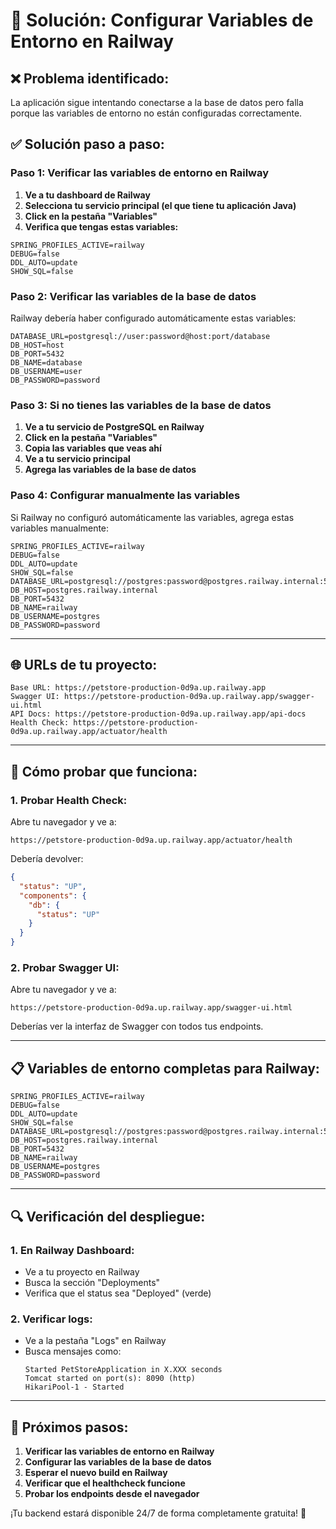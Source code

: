 # 🔧 Solución: Configurar Variables de Entorno en Railway

## ❌ **Problema identificado:**
La aplicación sigue intentando conectarse a la base de datos pero falla porque las variables de entorno no están configuradas correctamente.

## ✅ **Solución paso a paso:**

### **Paso 1: Verificar las variables de entorno en Railway**

1. **Ve a tu dashboard de Railway**
2. **Selecciona tu servicio principal (el que tiene tu aplicación Java)**
3. **Click en la pestaña "Variables"**
4. **Verifica que tengas estas variables:**

```
SPRING_PROFILES_ACTIVE=railway
DEBUG=false
DDL_AUTO=update
SHOW_SQL=false
```

### **Paso 2: Verificar las variables de la base de datos**

Railway debería haber configurado automáticamente estas variables:
```
DATABASE_URL=postgresql://user:password@host:port/database
DB_HOST=host
DB_PORT=5432
DB_NAME=database
DB_USERNAME=user
DB_PASSWORD=password
```

### **Paso 3: Si no tienes las variables de la base de datos**

1. **Ve a tu servicio de PostgreSQL en Railway**
2. **Click en la pestaña "Variables"**
3. **Copia las variables que veas ahí**
4. **Ve a tu servicio principal**
5. **Agrega las variables de la base de datos**

### **Paso 4: Configurar manualmente las variables**

Si Railway no configuró automáticamente las variables, agrega estas variables manualmente:

```
SPRING_PROFILES_ACTIVE=railway
DEBUG=false
DDL_AUTO=update
SHOW_SQL=false
DATABASE_URL=postgresql://postgres:password@postgres.railway.internal:5432/railway
DB_HOST=postgres.railway.internal
DB_PORT=5432
DB_NAME=railway
DB_USERNAME=postgres
DB_PASSWORD=password
```

---

## 🌐 **URLs de tu proyecto:**

```
Base URL: https://petstore-production-0d9a.up.railway.app
Swagger UI: https://petstore-production-0d9a.up.railway.app/swagger-ui.html
API Docs: https://petstore-production-0d9a.up.railway.app/api-docs
Health Check: https://petstore-production-0d9a.up.railway.app/actuator/health
```

---

## 🧪 **Cómo probar que funciona:**

### **1. Probar Health Check:**
Abre tu navegador y ve a:
```
https://petstore-production-0d9a.up.railway.app/actuator/health
```

Debería devolver:
```json
{
  "status": "UP",
  "components": {
    "db": {
      "status": "UP"
    }
  }
}
```

### **2. Probar Swagger UI:**
Abre tu navegador y ve a:
```
https://petstore-production-0d9a.up.railway.app/swagger-ui.html
```

Deberías ver la interfaz de Swagger con todos tus endpoints.

---

## 📋 **Variables de entorno completas para Railway:**

```
SPRING_PROFILES_ACTIVE=railway
DEBUG=false
DDL_AUTO=update
SHOW_SQL=false
DATABASE_URL=postgresql://postgres:password@postgres.railway.internal:5432/railway
DB_HOST=postgres.railway.internal
DB_PORT=5432
DB_NAME=railway
DB_USERNAME=postgres
DB_PASSWORD=password
```

---

## 🔍 **Verificación del despliegue:**

### **1. En Railway Dashboard:**
- Ve a tu proyecto en Railway
- Busca la sección "Deployments"
- Verifica que el status sea "Deployed" (verde)

### **2. Verificar logs:**
- Ve a la pestaña "Logs" en Railway
- Busca mensajes como:
  ```
  Started PetStoreApplication in X.XXX seconds
  Tomcat started on port(s): 8090 (http)
  HikariPool-1 - Started
  ```

---

## 🎯 **Próximos pasos:**

1. **Verificar las variables de entorno en Railway**
2. **Configurar las variables de la base de datos**
3. **Esperar el nuevo build en Railway**
4. **Verificar que el healthcheck funcione**
5. **Probar los endpoints desde el navegador**

¡Tu backend estará disponible 24/7 de forma completamente gratuita! 🚀
